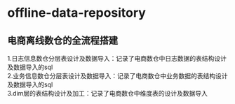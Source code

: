 # offline-data-repository
## 电商离线数仓的全流程搭建  
1.日志信息数仓分层表设计及数据导入：记录了电商数仓中日志数据的表结构设计及数据导入的sql  
2.业务信息数仓分层表设计及数据导入：记录了电商数仓中业务数据的表结构设计及数据导入的sql  
3.dim层的表结构设计及加工：记录了电商数仓中维度表的设计及数据导入  
